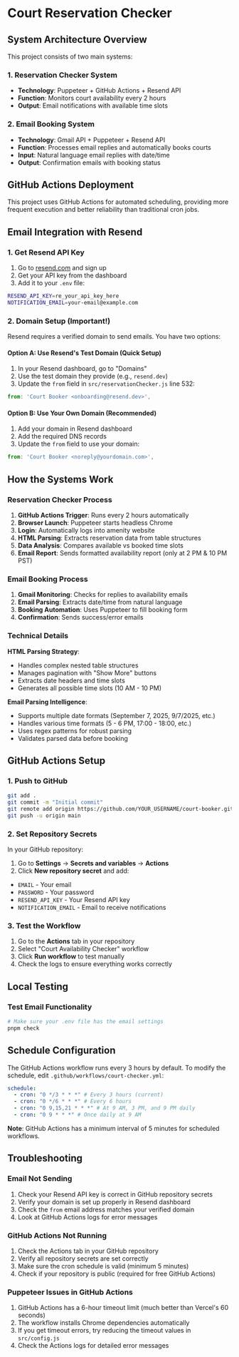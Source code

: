 # Court Reservation Checker

## System Architecture Overview

This project consists of two main systems:

### 1. **Reservation Checker System**

- **Technology**: Puppeteer + GitHub Actions + Resend API
- **Function**: Monitors court availability every 2 hours
- **Output**: Email notifications with available time slots

### 2. **Email Booking System**

- **Technology**: Gmail API + Puppeteer + Resend API
- **Function**: Processes email replies and automatically books courts
- **Input**: Natural language email replies with date/time
- **Output**: Confirmation emails with booking status

## GitHub Actions Deployment

This project uses GitHub Actions for automated scheduling, providing more frequent execution and better reliability than traditional cron jobs.

## Email Integration with Resend

### 1. Get Resend API Key

1. Go to [resend.com](https://resend.com) and sign up
2. Get your API key from the dashboard
3. Add it to your `.env` file:

```bash
RESEND_API_KEY=re_your_api_key_here
NOTIFICATION_EMAIL=your-email@example.com
```

### 2. Domain Setup (Important!)

Resend requires a verified domain to send emails. You have two options:

#### Option A: Use Resend's Test Domain (Quick Setup)

1. In your Resend dashboard, go to "Domains"
2. Use the test domain they provide (e.g., `resend.dev`)
3. Update the `from` field in `src/reservationChecker.js` line 532:

```javascript
from: 'Court Booker <onboarding@resend.dev>',
```

#### Option B: Use Your Own Domain (Recommended)

1. Add your domain in Resend dashboard
2. Add the required DNS records
3. Update the `from` field to use your domain:

```javascript
from: 'Court Booker <noreply@yourdomain.com>',
```

## How the Systems Work

### Reservation Checker Process

1. **GitHub Actions Trigger**: Runs every 2 hours automatically
2. **Browser Launch**: Puppeteer starts headless Chrome
3. **Login**: Automatically logs into amenity website
4. **HTML Parsing**: Extracts reservation data from table structures
5. **Data Analysis**: Compares available vs booked time slots
6. **Email Report**: Sends formatted availability report (only at 2 PM & 10 PM PST)

### Email Booking Process

1. **Gmail Monitoring**: Checks for replies to availability emails
2. **Email Parsing**: Extracts date/time from natural language
3. **Booking Automation**: Uses Puppeteer to fill booking form
4. **Confirmation**: Sends success/error emails

### Technical Details

**HTML Parsing Strategy**:

- Handles complex nested table structures
- Manages pagination with "Show More" buttons
- Extracts date headers and time slots
- Generates all possible time slots (10 AM - 10 PM)

**Email Parsing Intelligence**:

- Supports multiple date formats (September 7, 2025, 9/7/2025, etc.)
- Handles various time formats (5 - 6 PM, 17:00 - 18:00, etc.)
- Uses regex patterns for robust parsing
- Validates parsed data before booking

## GitHub Actions Setup

### 1. Push to GitHub

```bash
git add .
git commit -m "Initial commit"
git remote add origin https://github.com/YOUR_USERNAME/court-booker.git
git push -u origin main
```

### 2. Set Repository Secrets

In your GitHub repository:

1. Go to **Settings** → **Secrets and variables** → **Actions**
2. Click **New repository secret** and add:

- `EMAIL` - Your email
- `PASSWORD` - Your password
- `RESEND_API_KEY` - Your Resend API key
- `NOTIFICATION_EMAIL` - Email to receive notifications

### 3. Test the Workflow

1. Go to the **Actions** tab in your repository
2. Select "Court Availability Checker" workflow
3. Click **Run workflow** to test manually
4. Check the logs to ensure everything works correctly

## Local Testing

### Test Email Functionality

```bash
# Make sure your .env file has the email settings
pnpm check
```

## Schedule Configuration

The GitHub Actions workflow runs every 3 hours by default. To modify the schedule, edit `.github/workflows/court-checker.yml`:

```yaml
schedule:
  - cron: "0 */3 * * *" # Every 3 hours (current)
  - cron: "0 */6 * * *" # Every 6 hours
  - cron: "0 9,15,21 * * *" # At 9 AM, 3 PM, and 9 PM daily
  - cron: "0 9 * * *" # Once daily at 9 AM
```

**Note**: GitHub Actions has a minimum interval of 5 minutes for scheduled workflows.

## Troubleshooting

### Email Not Sending

1. Check your Resend API key is correct in GitHub repository secrets
2. Verify your domain is set up properly in Resend dashboard
3. Check the `from` email address matches your verified domain
4. Look at GitHub Actions logs for error messages

### GitHub Actions Not Running

1. Check the Actions tab in your GitHub repository
2. Verify all repository secrets are set correctly
3. Make sure the cron schedule is valid (minimum 5 minutes)
4. Check if your repository is public (required for free GitHub Actions)

### Puppeteer Issues in GitHub Actions

1. GitHub Actions has a 6-hour timeout limit (much better than Vercel's 60 seconds)
2. The workflow installs Chrome dependencies automatically
3. If you get timeout errors, try reducing the timeout values in `src/config.js`
4. Check the Actions logs for detailed error messages
